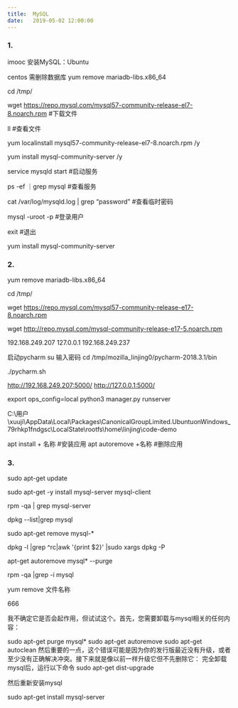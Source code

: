 ```yaml
---             
title:  MySQL
date:   2019-05-02 12:00:00
---
```


### 1.
imooc 安装MySQL：Ubuntu

centos 需删除数据库
yum remove mariadb-libs.x86_64

cd /tmp/

wget https://repo.mysql.com/mysql57-community-release-el7-8.noarch.rpm   #下载文件

ll  #查看文件

yum localinstall mysql57-community-release-el7-8.noarch.rpm     /y

yum install mysql-community-server   /y

service mysqld start  #启动服务

ps -ef ｜grep mysql   #查看服务

cat /var/log/mysqld.log | grep “password”   #查看临时密码

mysql -uroot -p  #登录用户

exit  #退出


yum install mysql-community-server

### 2. 
yum remove mariadb-libs.x86_64

cd /tmp/

wget https://repo.mysql.com/mysql57-community-release-e17-8.noarch.rpm

wget http://repo.mysql.com/mysql-community-release-e17-5.noarch.rpm


192.168.249.207
127.0.0.1
192.168.249.237



启动pycharm
su
输入密码
cd /tmp/mozilla_linjing0/pycharm-2018.3.1/bin

./pycharm.sh

http://192.168.249.207:5000/
http://127.0.0.1:5000/


export ops_config=local
python3 manager.py runserver

C:\用户\xuuji\AppData\Local\Packages\CanonicalGroupLimited.UbuntuonWindows_79rhkp1fndgsc\LocalState\rootfs\home\linjing\code-demo


apt install  +  名称 #安装应用
apt autoremove +名称 #删除应用


### 3. 
sudo apt-get update

sudo apt-get -y install mysql-server mysql-client

rpm -qa | grep mysql-server


dpkg --list|grep mysql

sudo apt-get remove mysql-*

dpkg -l |grep ^rc|awk '{print $2}' |sudo xargs dpkg -P



apt-get autoremove mysql* --purge


rpm -qa |grep -i mysql

yum remove 文件名称


666

我不确定它是否会起作用，但试试这个。首先，您需要卸载与mysql相关的任何内容：

sudo apt-get purge mysql*
sudo apt-get autoremove
sudo apt-get autoclean
然后重要的一点，这个错误可能是因为你的发行版最近没有升级，或者至少没有正确解决冲突。接下来就是像以前一样升级它但不先删除它：
完全卸载mysql后，运行以下命令
sudo apt-get dist-upgrade

然后重新安装mysql

sudo apt-get install mysql-server